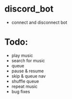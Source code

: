# discord_bot
- connect and disconnect bot
# Todo:
- play music
- search for music
- queue
- pause & resume
- skip & queue nav
- shuffle queue
- repeat music
- bug fixes
